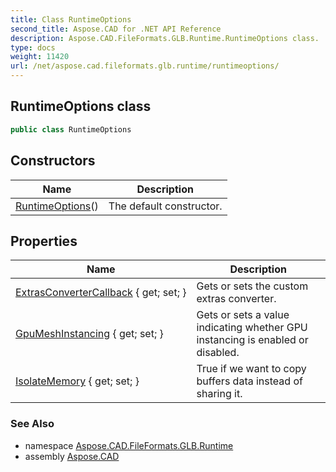 ```yaml
---
title: Class RuntimeOptions
second_title: Aspose.CAD for .NET API Reference
description: Aspose.CAD.FileFormats.GLB.Runtime.RuntimeOptions class. 
type: docs
weight: 11420
url: /net/aspose.cad.fileformats.glb.runtime/runtimeoptions/
---
```

## RuntimeOptions class

```csharp
public class RuntimeOptions
```

## Constructors

| Name | Description |
| --- | --- |
| [RuntimeOptions](runtimeoptions/)() | The default constructor. |

## Properties

| Name | Description |
| --- | --- |
| [ExtrasConverterCallback](../../aspose.cad.fileformats.glb.runtime/runtimeoptions/extrasconvertercallback/) { get; set; } | Gets or sets the custom extras converter. |
| [GpuMeshInstancing](../../aspose.cad.fileformats.glb.runtime/runtimeoptions/gpumeshinstancing/) { get; set; } | Gets or sets a value indicating whether GPU instancing is enabled or disabled. |
| [IsolateMemory](../../aspose.cad.fileformats.glb.runtime/runtimeoptions/isolatememory/) { get; set; } | True if we want to copy buffers data instead of sharing it. |

### See Also

* namespace [Aspose.CAD.FileFormats.GLB.Runtime](../../aspose.cad.fileformats.glb.runtime/)
* assembly [Aspose.CAD](../../)


